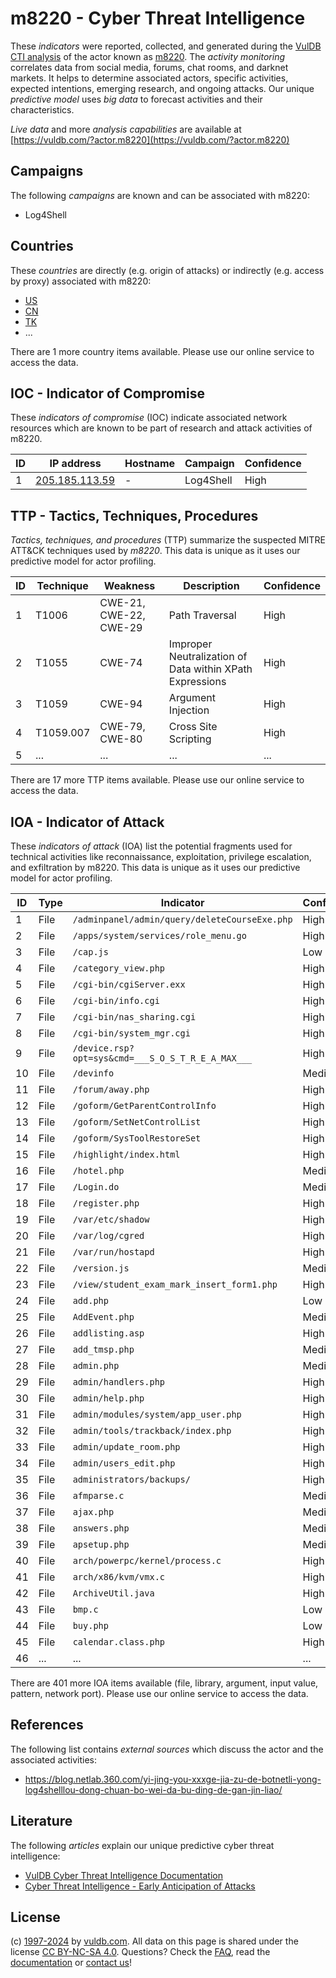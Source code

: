 # m8220 - Cyber Threat Intelligence

These _indicators_ were reported, collected, and generated during the [VulDB CTI analysis](https://vuldb.com/?kb.cti) of the actor known as [m8220](https://vuldb.com/?actor.m8220). The _activity monitoring_ correlates data from social media, forums, chat rooms, and darknet markets. It helps to determine associated actors, specific activities, expected intentions, emerging research, and ongoing attacks. Our unique _predictive model_ uses _big data_ to forecast activities and their characteristics.

_Live data_ and more _analysis capabilities_ are available at [https://vuldb.com/?actor.m8220](https://vuldb.com/?actor.m8220)

## Campaigns

The following _campaigns_ are known and can be associated with m8220:

* Log4Shell

## Countries

These _countries_ are directly (e.g. origin of attacks) or indirectly (e.g. access by proxy) associated with m8220:

* [US](https://vuldb.com/?country.us)
* [CN](https://vuldb.com/?country.cn)
* [TK](https://vuldb.com/?country.tk)
* ...

There are 1 more country items available. Please use our online service to access the data.

## IOC - Indicator of Compromise

These _indicators of compromise_ (IOC) indicate associated network resources which are known to be part of research and attack activities of m8220.

ID | IP address | Hostname | Campaign | Confidence
-- | ---------- | -------- | -------- | ----------
1 | [205.185.113.59](https://vuldb.com/?ip.205.185.113.59) | - | Log4Shell | High

## TTP - Tactics, Techniques, Procedures

_Tactics, techniques, and procedures_ (TTP) summarize the suspected MITRE ATT&CK techniques used by _m8220_. This data is unique as it uses our predictive model for actor profiling.

ID | Technique | Weakness | Description | Confidence
-- | --------- | -------- | ----------- | ----------
1 | T1006 | CWE-21, CWE-22, CWE-29 | Path Traversal | High
2 | T1055 | CWE-74 | Improper Neutralization of Data within XPath Expressions | High
3 | T1059 | CWE-94 | Argument Injection | High
4 | T1059.007 | CWE-79, CWE-80 | Cross Site Scripting | High
5 | ... | ... | ... | ...

There are 17 more TTP items available. Please use our online service to access the data.

## IOA - Indicator of Attack

These _indicators of attack_ (IOA) list the potential fragments used for technical activities like reconnaissance, exploitation, privilege escalation, and exfiltration by m8220. This data is unique as it uses our predictive model for actor profiling.

ID | Type | Indicator | Confidence
-- | ---- | --------- | ----------
1 | File | `/adminpanel/admin/query/deleteCourseExe.php` | High
2 | File | `/apps/system/services/role_menu.go` | High
3 | File | `/cap.js` | Low
4 | File | `/category_view.php` | High
5 | File | `/cgi-bin/cgiServer.exx` | High
6 | File | `/cgi-bin/info.cgi` | High
7 | File | `/cgi-bin/nas_sharing.cgi` | High
8 | File | `/cgi-bin/system_mgr.cgi` | High
9 | File | `/device.rsp?opt=sys&cmd=___S_O_S_T_R_E_A_MAX___` | High
10 | File | `/devinfo` | Medium
11 | File | `/forum/away.php` | High
12 | File | `/goform/GetParentControlInfo` | High
13 | File | `/goform/SetNetControlList` | High
14 | File | `/goform/SysToolRestoreSet` | High
15 | File | `/highlight/index.html` | High
16 | File | `/hotel.php` | Medium
17 | File | `/Login.do` | Medium
18 | File | `/register.php` | High
19 | File | `/var/etc/shadow` | High
20 | File | `/var/log/cgred` | High
21 | File | `/var/run/hostapd` | High
22 | File | `/version.js` | Medium
23 | File | `/view/student_exam_mark_insert_form1.php` | High
24 | File | `add.php` | Low
25 | File | `AddEvent.php` | Medium
26 | File | `addlisting.asp` | High
27 | File | `add_tmsp.php` | Medium
28 | File | `admin.php` | Medium
29 | File | `admin/handlers.php` | High
30 | File | `admin/help.php` | High
31 | File | `admin/modules/system/app_user.php` | High
32 | File | `admin/tools/trackback/index.php` | High
33 | File | `admin/update_room.php` | High
34 | File | `admin/users_edit.php` | High
35 | File | `administrators/backups/` | High
36 | File | `afmparse.c` | Medium
37 | File | `ajax.php` | Medium
38 | File | `answers.php` | Medium
39 | File | `apsetup.php` | Medium
40 | File | `arch/powerpc/kernel/process.c` | High
41 | File | `arch/x86/kvm/vmx.c` | High
42 | File | `ArchiveUtil.java` | High
43 | File | `bmp.c` | Low
44 | File | `buy.php` | Low
45 | File | `calendar.class.php` | High
46 | ... | ... | ...

There are 401 more IOA items available (file, library, argument, input value, pattern, network port). Please use our online service to access the data.

## References

The following list contains _external sources_ which discuss the actor and the associated activities:

* https://blog.netlab.360.com/yi-jing-you-xxxge-jia-zu-de-botnetli-yong-log4shelllou-dong-chuan-bo-wei-da-bu-ding-de-gan-jin-liao/

## Literature

The following _articles_ explain our unique predictive cyber threat intelligence:

* [VulDB Cyber Threat Intelligence Documentation](https://vuldb.com/?kb.cti)
* [Cyber Threat Intelligence - Early Anticipation of Attacks](https://www.scip.ch/en/?labs.20201022)

## License

(c) [1997-2024](https://vuldb.com/?kb.changelog) by [vuldb.com](https://vuldb.com/?kb.about). All data on this page is shared under the license [CC BY-NC-SA 4.0](https://creativecommons.org/licenses/by-nc-sa/4.0/). Questions? Check the [FAQ](https://vuldb.com/?kb.faq), read the [documentation](https://vuldb.com/?kb) or [contact us](https://vuldb.com/?contact)!
